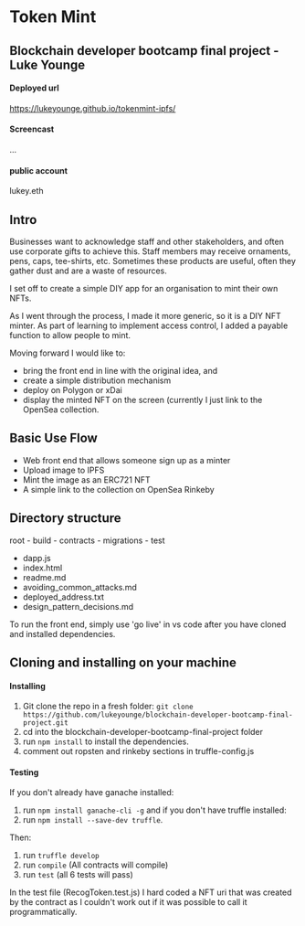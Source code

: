 # Token Mint

## Blockchain developer bootcamp final project - Luke Younge

#### Deployed url
https://lukeyounge.github.io/tokenmint-ipfs/

#### Screencast
...

#### public account
lukey.eth

## Intro
Businesses want to acknowledge staff and other stakeholders, and often use corporate gifts to achieve this. Staff members may receive ornaments, pens, caps, tee-shirts, etc. Sometimes these products are useful, often they gather dust and are a waste of resources.

I set off to create a simple DIY app for an organisation to mint their own NFTs.

As I went through the process, I made it more generic, so it is a DIY NFT minter. As part of learning to implement access control, I added a payable function to allow people to mint.

Moving forward I would like to:
- bring the front end in line with the original idea, and
- create a simple distribution mechanism
- deploy on Polygon or xDai
- display the minted NFT on the screen (currently I just link to the OpenSea collection.

## Basic Use Flow
- Web front end that allows someone sign up as a minter
- Upload image to IPFS
- Mint the image as an ERC721 NFT
- A simple link to the collection on OpenSea Rinkeby

## Directory structure
root
	- build
	- contracts
	- migrations
	- test
- dapp.js
- index.html
- readme.md
- avoiding_common_attacks.md
- deployed_address.txt
- design_pattern_decisions.md 

To run the front end, simply use 'go live' in vs code after you have cloned and installed dependencies.

## Cloning and installing on your machine

#### Installing
1. Git clone the repo in a fresh folder:
`git clone https://github.com/lukeyounge/blockchain-developer-bootcamp-final-project.git`
2. cd into the blockchain-developer-bootcamp-final-project folder
3. run `npm install` to install the dependencies.
4. comment out ropsten and rinkeby sections in truffle-config.js

#### Testing
If you don't already have ganache installed:
1. run `npm install ganache-cli -g` and if you don't have truffle installed:
2. run `npm install --save-dev truffle`.

Then:
1. run `truffle develop` 
2. run `compile` (All contracts will compile)
3. run `test` (all 6 tests will pass)

In the test file (RecogToken.test.js) I hard coded a NFT uri that was created by the contract as I couldn't work out if it was possible to call it programmatically.












